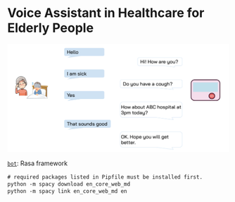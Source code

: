 # Voice Assistant in Healthcare for Elderly People

![dialog](dialog.png)

[`bot`](server/modules/bot): Rasa framework

```
# required packages listed in Pipfile must be installed first.
python -m spacy download en_core_web_md
python -m spacy link en_core_web_md en
```
